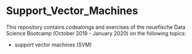 # Support_Vector_Machines

This repository contains codealongs and exercises of the neuefische Data Science Bootcamp (October 2019 - January 2020) on the following topics:
- support vector machines (SVM)
